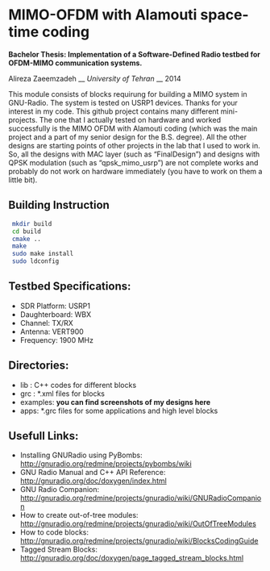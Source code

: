 # MIMO-OFDM with Alamouti space-time coding
**Bachelor Thesis: Implementation of a Software-Defined Radio testbed for OFDM-MIMO communication systems.**


Alireza Zaeemzadeh __ *University of Tehran* __ 2014

This module consists of blocks requirung for building a MIMO system in GNU-Radio. The system is tested on USRP1 devices.
Thanks for your interest in my code. This github project contains many different mini-projects. The one that I actually tested on hardware and worked successfully is the MIMO OFDM with Alamouti coding (which was the main project and a part of my senior design for the B.S. degree). All the other designs are starting points of other projects in the lab that I used to work in. So, all the designs with MAC layer (such as “FinalDesign”) and designs with QPSK modulation (such as “qpsk_mimo_usrp”) are not complete works and probably do not work on hardware immediately (you have to work on them a little bit). 

## Building Instruction
```bash
 mkdir build
 cd build
 cmake ..
 make
 sudo make install
 sudo ldconfig 
```


## Testbed Specifications:
* SDR Platform: USRP1
* Daughterboard: WBX
* Channel: TX/RX
* Antenna: VERT900
* Frequency: 1900 MHz

## Directories:
* lib : C++ codes for different blocks
* grc : *.xml files for blocks
* examples: **you can find screenshots of my designs here**
* apps: *.grc files for some applications and high level blocks 

## Usefull Links:
* Installing GNURadio using PyBombs: http://gnuradio.org/redmine/projects/pybombs/wiki
* GNU Radio Manual and C++ API Reference: http://gnuradio.org/doc/doxygen/index.html
* GNU Radio Companion: http://gnuradio.org/redmine/projects/gnuradio/wiki/GNURadioCompanion
* How to create out-of-tree modules: http://gnuradio.org/redmine/projects/gnuradio/wiki/OutOfTreeModules
* How to code blocks: http://gnuradio.org/redmine/projects/gnuradio/wiki/BlocksCodingGuide
* Tagged Stream Blocks: http://gnuradio.org/doc/doxygen/page_tagged_stream_blocks.html
